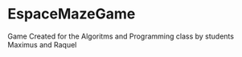 # EspaceMazeGame
Game Created for the Algoritms and Programming class by students Maximus and Raquel
